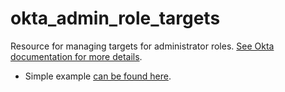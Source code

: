 # okta_admin_role_targets

Resource for managing targets for administrator roles. [See Okta documentation for more details](https://developer.okta.com/docs/reference/api/roles/#role-target-operations).

- Simple example [can be found here](./basic.tf).
